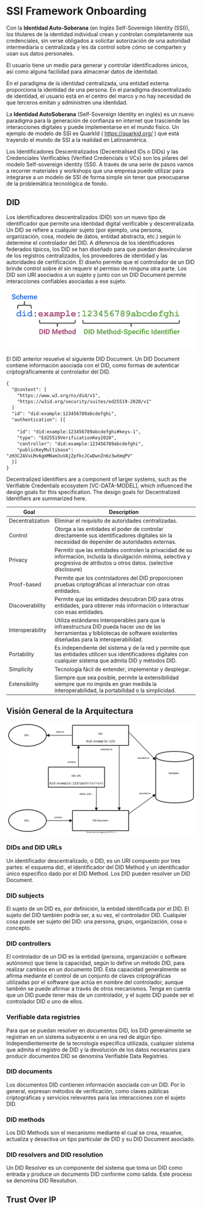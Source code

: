 # SSI Framework Onboarding
Con la **Identidad Auto-Soberana** (en Inglés Self-Sovereign Identity (SSI)), los titulares de la identidad individual crean y controlan completamente sus credenciales, sin verse obligados a solicitar autorización de una autoridad intermediaria o centralizada y les da control sobre cómo se comparten y usan sus datos personales.

El usuario tiene un medio para generar y controlar identificadores únicos, así como alguna facilidad para almacenar datos de identidad.

En el paradigma de la identidad centralizada, una entidad externa proporciona la identidad de una persona. En el paradigma descentralizado de identidad, el usuario está en el centro del marco y no hay necesidad de que terceros emitan y administren una identidad.

La **Identidad AutoSoberana** (Self-Sovereign Identity en inglés) es un nuevo paradigma para la generación de confianza en internet que trasciende las interacciones digitales y puede implementarse en el mundo físico. 
Un ejemplo de modelo de SSI es QuarkId ( https://quarkid.org/ ) que está trayendo el mundo de SSI a la realidad en Latinoamérica.


Los Identificadores Descentralizados (Decentralised IDs o DIDs) y las Credenciales Verificables (Verified Credencials o VCs) son los pilares del modelo Self-sovereign identity (SSI). A través de una serie de pasos vamos a recorrer materiales y workshops que una empresa puede utilizar para integrarse a un modelo de SSI de forma simple sin tener que preocuparse de la problemática tecnológica de fondo.

## DID
Los identificadores descentralizados (DID) son un nuevo tipo de identificador que permite una identidad digital verificable y descentralizada. Un DID se refiere a cualquier sujeto (por ejemplo, una persona, organización, cosa, modelo de datos, entidad abstracta, etc.) según lo determine el controlador del DID. A diferencia de los identificadores federados típicos, los DID se han diseñado para que puedan desvincularse de los registros centralizados, los proveedores de identidad y las autoridades de certificación. El diseño permite que el controlador de un DID brinde control sobre él sin requerir el permiso de ninguna otra parte. Los DID son URI asociados a un sujeto y junto con un DID Document permite interacciones confiables asociadas a ese sujeto.

![](./imgs/parts-of-a-did.svg)

El DID anterior resuelve el siguiente DID Document. Un DID Document contiene información asociada con el DID, como formas de autenticar criptográficamente al controlador del DID.

```
{
  "@context": [
    "https://www.w3.org/ns/did/v1",
    "https://w3id.org/security/suites/ed25519-2020/v1"
  ]
  "id": "did:example:123456789abcdefghi",
  "authentication": [{
    
    "id": "did:example:123456789abcdefghi#keys-1",
    "type": "Ed25519VerificationKey2020",
    "controller": "did:example:123456789abcdefghi",
    "publicKeyMultibase": "zH3C2AVvLMv6gmMNam3uVAjZpfkcJCwDwnZn6z3wXmqPV"
  }]
}
```

Decentralized Identifiers are a component of larger systems, such as the Verifiable Credentials ecosystem [VC-DATA-MODEL], which influenced the design goals for this specification. The design goals for Decentralized Identifiers are summarized here.


| Goal              | Description
|-------------------|-------------
| Decentralization  | Eliminar el requisito de autoridades centralizadas.
| Control           | Otorga a las entidades el poder de controlar directamente sus identificadores digitales sin la necesidad de depender de autoridades externas.       
| Privacy           | Permitir que las entidades controlen la privacidad de su información, incluida la divulgación mínima, selectiva y progresiva de atributos u otros datos. (selective disclosure)
| Proof-based       | Permite que los controladores del DID proporcionen pruebas criptográficas al interactuar con otras entidades. 
| Discoverability   | Permite que las entidades descubran DID para otras entidades, para obtener más información o interactuar con esas entidades.
| Interoperability  | Utiliza estándares interoperables para que la infraestructura DID pueda hacer uso de las herramientas y bibliotecas de software existentes diseñadas para la interoperabilidad.
| Portability       | Es independiente del sistema y de la red y permite que las entidades utilicen sus identificadores digitales con cualquier sistema que admita DID y métodos DID.
| Simplicity        | Tecnología fácil de entender, implementar y desplegar.
| Extensibility     | Siempre que sea posible, permite la extensibilidad siempre que no impida en gran medida la interoperabilidad, la portabilidad o la simplicidad.

## Visión General de la Arquitectura
![](./imgs/did_brief_architecture_overview.svg)

### DIDs and DID URLs
Un identificador descentralizado, o DID, es un URI compuesto por tres partes: el esquema did:, el identificador del DID Method y un identificador único específico dado por el DID Method. Los DID pueden resolver un DID Document.

### DID subjects
El sujeto de un DID es, por definición, la entidad identificada por el DID. El sujeto del DID también podría ser, a su vez, el controlador DID. Cualquier cosa puede ser sujeto del DID: una persona, grupo, organización, cosa o concepto.

### DID controllers
El controlador de un DID es la entidad (persona, organización o software autónomo) que tiene la capacidad, según lo define un método DID, para realizar cambios en un documento DID. Esta capacidad generalmente se afirma mediante el control de un conjunto de claves criptográficas utilizadas por el software que actúa en nombre del controlador, aunque también se puede afirmar a través de otros mecanismos. Tenga en cuenta que un DID puede tener más de un controlador, y el sujeto DID puede ser el controlador DID o uno de ellos.

### Verifiable data registries
Para que se puedan resolver en documentos DID, los DID generalmente se registran en un sistema subyacente o en una red de algún tipo. Independientemente de la tecnología específica utilizada, cualquier sistema que admita el registro de DID y la devolución de los datos necesarios para producir documentos DID se denomina Verifiable Data Registries.

### DID documents
Los documentos DID contienen información asociada con un DID. Por lo general, expresan métodos de verificación, como claves públicas criptográficas y servicios relevantes para las interacciones con el sujeto DID.

### DID methods
Los DID Methods son el mecanismo mediante el cual se crea, resuelve, actualiza y desactiva un tipo particular de DID y su DID Document asociado.

### DID resolvers and DID resolution
Un DID Resolver es un componente del sistema que toma un DID como entrada y produce un documento DID conforme como salida. Este proceso se denomina DID Resolution.

## Trust Over IP
